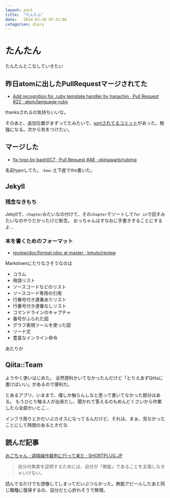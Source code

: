 ```yaml
---
layout: post
title:  "たんたん"
date:   2014-03-26 07:32:06
categories: diary
---
```

# たんたん
たんたんとこなしていきたい

## 昨日atomに出したPullRequestマージされてた
- [Add recognition for .ruby template handler by hanachin · Pull Request #22 · atom/language-ruby](https://github.com/atom/language-ruby/pull/22)

thanksされるの気持ちいいな。

そのあと、追加位置がまずってたみたいで、[sortされてるコミット](https://github.com/atom/language-ruby/commit/af026af391f630d9f1980b55d42b705ba2987fc0)があった。勉強になる。次から気をつけたい。

## マージした
- [fix typo by bash0C7 · Pull Request #48 · okinawarb/rubima](https://github.com/okinawarb/rubima/pull/48)

名前typoしてた。`:bow:`土下座でthx書いた。

## Jekyll
### 残念なきもち
Jekyllで、`chapter`みたいなの付けて、その`chapter`でソートして`for in`で回すみたいなのやりたかったけど断念。
おっちゃんはすなおに手書きすることにするよ...

### 本を書くためのフォーマット
- [review/doc/format.rdoc at master · kmuto/review](https://github.com/kmuto/review/blob/master/doc/format.rdoc)

Markdownにたりなさそうなのは

- コラム
- 用語リスト
- ソースコードなどのリスト
- ソースコード専用の引用
- 行番号付き連番ありリスト
- 行番号付き連番なしリスト
- コマンドラインのキャプチャ
- 番号がふられた図
- グラフ表現ツールを使った図
- リード文
- 豊富なインライン命令

あたりか

## Qiita::Team
ようやく使いはじめた。
全然資料かいてなかったんだけど「とりえあずQiitaに書けばいい」があるので便利だ。

とあるアプリ、いままで、僕しか触らんしなと思って書いてなかった部分はある。
もうひとり触る人が出来たし、聞かれて答えるのもめんどくさいから作業したら全部かいとこ...

インフラ周りとかだいぶカオスになってるんだけど、それは、まぁ、見なかったことにして時間のあるときだな.

## 読んだ記事
[おごちゃん : 遠隔操作裁判に行って来た : SHORTPLUG.JP](https://www.shortplug.jp/profile/ogochan/diaries/3386)

> 自分の無実を証明するためには、自分が「無能」であることを主張しなきゃいけない。

読んでるだけでも想像してしまってだいぶつらかった。無能アピールしたあと同じ職種に復帰するの、自分だと心折れそうで無理。
